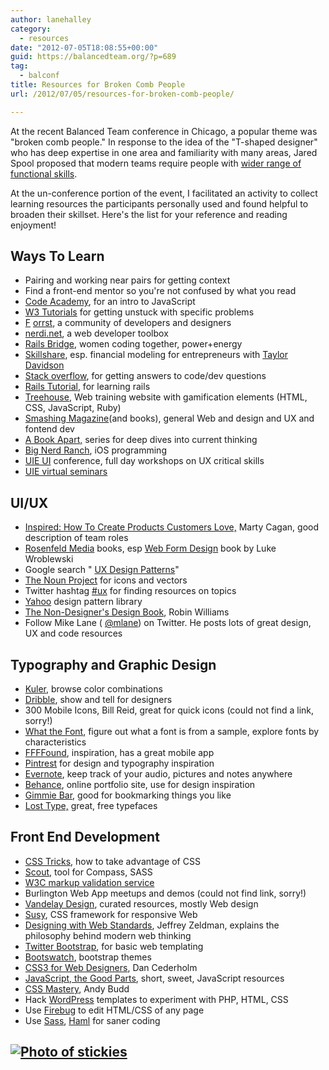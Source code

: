 ```yaml
---
author: lanehalley
category:
  - resources
date: "2012-07-05T18:08:55+00:00"
guid: https://balancedteam.org/?p=689
tag:
  - balconf
title: Resources for Broken Comb People
url: /2012/07/05/resources-for-broken-comb-people/

---
```

At the recent Balanced Team conference in Chicago, a popular theme was "broken comb people." In response to the idea of the "T-shaped designer" who has deep expertise in one area and familiarity with many areas, Jared Spool proposed that modern teams require people with [wider range of functional skills](http://www.ixda.org/node/19573 "Help! Is there a Cardiothorasic Surgeon in the room?").

At the un-conference portion of the event, I facilitated an activity to collect learning resources the participants personally used and found helpful to broaden their skillset. Here's the list for your reference and reading enjoyment!

## Ways To Learn

- Pairing and working near pairs for getting context
- Find a front-end mentor so you're not confused by what you read
- [Code Academy](http://www.codecademy.com/ "Code Academy"), for an intro to JavaScript
- [W3 Tutorials](http://www.w3.org/ "W3 Tutorials") for getting unstuck with specific problems
- [F](http://forrst.com/ "Forrst") [orrst](http://forrst.com/ "Forrst"), a community of developers and designers
- [nerdi.net](http://nerdi.net/ "nerdi.net/"), a web developer toolbox
- [Rails Bridge](http://wiki.railsbridge.org/projects/1/wiki/Workshops "Rails Bridge"), women coding together, power+energy
- [Skillshare](http://www.skillshare.com/ "SkillShare"), esp. financial modeling for entrepreneurs with [Taylor Davidson](http://www.skillshare.com/Financial-Modeling-for-Entrepreneurs/334626772 "Financial Modeling for Entrepreneurs")
- [Stack overflow](http://stackoverflow.com/ "Stack Overflow"), for getting answers to code/dev questions
- [Rails Tutorial](http://ruby.railstutorial.org/ "Rails Tutorial"), for learning rails
- [Treehouse](http://teamtreehouse.com/ "Treehouse"), Web training website with gamification elements (HTML, CSS, JavaScript, Ruby)
- [Smashing Magazine](http://www.smashingmagazine.com/ "Smashing Magazine")(and books), general Web and design and UX and fontend dev
- [A Book Apart,](http://www.abookapart.com/ "A Book Apart") series for deep dives into current thinking
- [Big Nerd Ranch](http://www.bignerdranch.com/ "Big Nerd Ranch"), iOS programming
- [UIE UI](http://www.uie.com/events/uiconf/2012/ "UIE UI Conference 2012") conference, full day workshops on UX critical skills
- [UIE virtual seminars](http://www.uie.com/events/virtual_seminars/ "UIE Virtual Seminars")

## UI/UX

- [Inspired: How To Create Products Customers Love,](http://www.amazon.com/Inspired-Create-Products-Customers-Love/dp/0981690408 "Inspired, How to Create Products Customers Love") Marty Cagan, good description of team roles
- [Rosenfeld Media](http://rosenfeldmedia.com/books/) books, esp [Web Form Design](http://rosenfeldmedia.com/books/webforms/ "Web Form Design") book by Luke Wroblewski
- Google search " [UX Design Patterns](https://www.google.com/search?q="UX+Design+Patterns" "UX Design Patterns")"
- [The Noun Project](http://thenounproject.com/ "The Noun Project") for icons and vectors
- Twitter hashtag [#ux](https://twitter.com/search/%2523ux "Twitter hashtag #ux") for finding resources on topics
- [Yahoo](http://developer.yahoo.com/ypatterns/ "Yahoo Design Pattern Library") design pattern library
- [The Non-Designer's Design Book](http://www.amazon.com/The-Non-Designers-Design-Book-Typographic/dp/1566091594 "The Non-Designers Design Book"), Robin Williams
- Follow Mike Lane ( [@mlane](https://twitter.com/#!/mlane/ "Mike Lane on Twitter")) on Twitter. He posts lots of great design, UX and code resources

## Typography and Graphic Design

- [Kuler](http://kuler.adobe.com/# "Kuler"), browse color combinations
- [Dribble](http://dribbble.com/ "Dribble"), show and tell for designers
- 300 Mobile Icons, Bill Reid, great for quick icons (could not find a link, sorry!)
- [What the Font](http://www.myfonts.com/WhatTheFont/ "What the Font"), figure out what a font is from a sample, explore fonts by characteristics
- [FFFFound](http://ffffound.com/ "FFFFound"), inspiration, has a great mobile app
- [Pintrest](http://pinterest.com/ "Pintrest") for design and typography inspiration
- [Evernote](http://evernote.com/ "Evernote"), keep track of your audio, pictures and notes anywhere
- [Behance](http://www.behance.net/ "Behance"), online portfolio site, use for design inspiration
- [Gimmie Bar](https://gimmebar.com/ "Gimmie Bar"), good for bookmarking things you like
- [Lost Type,](http://losttype.com/ "Lost Type") great, free typefaces

## Front End Development

- [CSS Tricks](http://css-tricks.com/ "CSS Tricks"), how to take advantage of CSS
- [Scout,](http://mhs.github.com/scout-app/ "Scout") tool for Compass, SASS
- [W3C markup validation service](http://validator.w3.org/ "W3C Validator")
- Burlington Web App meetups and demos (could not find link, sorry!)
- [Vandelay Design](http://vandelaydesign.com/blog/ "Vandelay Design"), curated resources, mostly Web design
- [Susy](http://susy.oddbird.net/ "Susy"), CSS framework for responsive Web
- [Designing with Web Standards](http://www.zeldman.com/dwws/ "Designing with Web Standards"), Jeffrey Zeldman, explains the philosophy behind modern web thinking
- [Twitter Bootstrap](http://twitter.github.com/bootstrap/ "Twitter Bootstrap"), for basic web templating
- [Bootswatch](http://bootswatch.com/ "Bootswatch"), bootstrap themes
- [CSS3 for Web Designers](http://www.abookapart.com/products/css3-for-web-designers "CSS3 for Web Designers"), Dan Cederholm
- [JavaScript, the Good Parts](http://shop.oreilly.com/product/9780596517748.do "JavaScript the Good Parts"), short, sweet, JavaScript resources
- [CSS Mastery](http://www.cssmastery.com/ "CSS Mastery"), Andy Budd
- Hack [WordPress](http://wordpress.org/extend/themes/ "Wordpress Themes") templates to experiment with PHP, HTML, CSS
- Use [Firebug](http://getfirebug.com/ "Firebug") to edit HTML/CSS of any page
- Use [Sass](http://en.wikipedia.org/wiki/Sass_%28stylesheet_language%29 "Sass"), [Haml](http://en.wikipedia.org/wiki/Haml "Haml") for saner coding

## [![Photo of stickies](/wp-content/uploads/2012/07/brokencombresources.png)](/wp-content/uploads/2012/07/brokencombresources.png)
